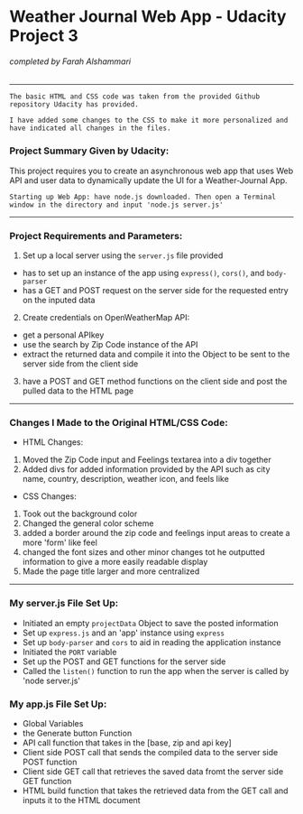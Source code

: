 # Weather Journal Web App - Udacity Project 3 
###### completed by Farah Alshammari
------

```
The basic HTML and CSS code was taken from the provided Github repository Udacity has provided. 

I have added some changes to the CSS to make it more personalized and have indicated all changes in the files. 

```

### Project Summary Given by Udacity:

This project requires you to create an asynchronous web app that uses Web API and user data to dynamically update the UI for a Weather-Journal App.

```
Starting up Web App: have node.js downloaded. Then open a Terminal window in the directory and input 'node.js server.js'

```

------

### Project Requirements and Parameters: 

1. Set up a local server using the `server.js` file provided
* has to set up an instance of the app using `express()`, `cors()`, and `body-parser`
* has a GET and POST request on the server side for the requested entry on the inputed data
2. Create credentials on OpenWeatherMap API:
* get a personal APIkey 
* use the search by Zip Code instance of the API
* extract the returned data and compile it into the Object to be sent to the server side from the client side
3. have a POST and GET method functions on the client side and post the pulled data to the HTML page

------

### Changes I Made to the Original HTML/CSS Code: 

* HTML Changes: 
1. Moved the Zip Code input and Feelings textarea into a div together 
2. Added divs for added information provided by the API such as city name, country, description, weather icon, and feels like

* CSS Changes: 
1. Took out the background color
2. Changed the general color scheme
3. added a border around the zip code and feelings input areas to create a more 'form' like feel
4. changed the font sizes and other minor changes tot he outputted information to give a more easily readable display
5. Made the page title larger and more centralized

------

### My server.js File Set Up: 

* Initiated an empty `projectData` Object to save the posted information
* Set up `express.js` and an 'app' instance using `express`
* Set up `body-parser` and `cors` to aid in reading the application instance
* Initiated the `PORT` variable
* Set up the POST and GET functions for the server side
* Called the `listen()` function to run the app when the server is called by 'node server.js'

### My app.js File Set Up: 

* Global Variables 
* the Generate button Function
* API call function that takes in the [base, zip and api key]
* Client side POST call that sends the compiled data to the server side POST function
* Client side GET call that retrieves the saved data fromt the server side GET function
* HTML build function that takes the retrieved data from the GET call and inputs it to the HTML document 

